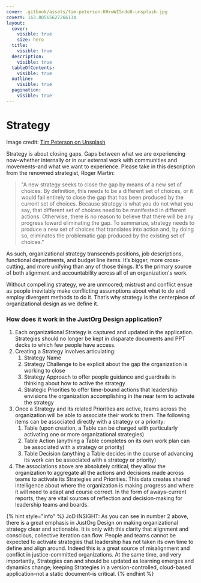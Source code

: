 ```yaml
---
cover: .gitbook/assets/tim-peterson-KHrwWI5rdo8-unsplash.jpg
coverY: 163.80565627266134
layout:
  cover:
    visible: true
    size: hero
  title:
    visible: true
  description:
    visible: true
  tableOfContents:
    visible: true
  outline:
    visible: true
  pagination:
    visible: true
---
```


# Strategy

Image credit: [Tim Peterson on Unsplash](https://unsplash.com/photos/KHrwWI5rdo8)

Strategy is about closing gaps. Gaps between what we are experiencing now–whether internally or in our external work with communities and movements–and what we want to experience. Please take in this description from the renowned strategist, Roger Martin:

> "A new strategy seeks to close the gap by means of a new set of choices. By definition, this needs to be a different set of choices, or it would fail entirely to close the gap that has been produced by the current set of choices. Because strategy is what you do not what you say, that different set of choices need to be manifested in different actions. Otherwise, there is no reason to believe that there will be any progress toward eliminating the gap. To summarize, strategy needs to produce a new set of choices that translates into action and, by doing so, eliminates the problematic gap produced by the existing set of choices."



As such, organizational strategy transcends positions, job descriptions, functional departments, and budget line items. It’s bigger, more cross-cutting, and more unifying than any of those things. It's the primary source of both alignment and accountability across all of an organization's work.

Without compelling strategy, we are unmoored; mistrust and conflict ensue as people inevitably make conflicting assumptions about what to do and employ divergent methods to do it. That’s why strategy is the centerpiece of organizational design as we define it.

### How does it work in the JustOrg Design application?

1. Each organizational Strategy is captured and updated in the application. Strategies should no longer be kept in disparate documents and PPT decks to which few people have access.&#x20;
2. Creating a Strategy involves articulating:
   1. Strategy Name
   2. Strategy Challenge to be explicit about the gap the organization is working to close
   3. Strategy Approach to offer people guidance and guardrails in thinking about how to active the strategy
   4. Strategic Priorities to offer time-bound actions that leadership envisions the organization accomplishing in the near term to activate the strategy
3. Once a Strategy and its related Priorities are active, teams across the organization will be able to associate their work to them. The following items can be associated directly with a strategy or a priority:
   1. Table (upon creation, a Table can be charged with particularly activating one or more organizational strategies)
   2. Table Action (anything a Table completes on its own work plan can be associated with a strategy or priority)
   3. Table Decision (anything a Table decides in the course of advancing its work can be associated with a strategy or priority)
4. The associations above are absolutely critical; they allow the organization to aggregate all the actions and decisions made across teams to activate its Strategies and Priorities. This data creates shared intelligence about where the organization is making progress and where it will need to adapt and course correct. In the form of aways-current reports, they are vital sources of reflection and decision-making for leadership teams and boards.

{% hint style="info" %}
JoD INSIGHT: As you can see in number 2 above, there is a great emphasis in JustOrg Design on making organizational strategy clear and actionable. It is only with this clarity that alignment and conscious, collective iteration can flow. People and teams cannot be expected to activate strategies that leadership has not taken its own time to define and align around. Indeed this is a great source of misalignment and conflict in justice-committed organizations. At the same time, and very importantly, Strategies can and should be updated as learning emerges and dynamics change; keeping Strategies in a version-controlled, cloud-based application–not a static document–is critical.
{% endhint %}

